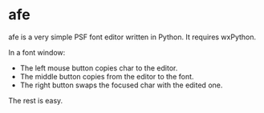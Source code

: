 afe
===

afe is a very simple PSF font editor written in Python. It requires wxPython.

In a font window:

* The left mouse button copies char to the editor.
* The middle button copies from the editor to the font.
* The right button swaps the focused char with the edited one.

The rest is easy.
